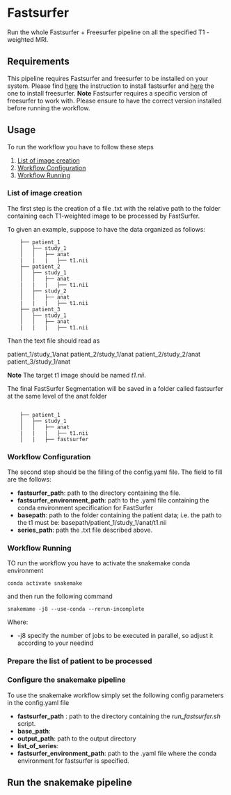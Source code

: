 # Fastsurfer

Run the whole Fastsurfer + Freesurfer pipeline on all the specified T1 - weighted MRI. 

## Requirements

This pipeline requires Fastsurfer and freesurfer to be installed on your system.
Please find [here]() the instruction to install fastsurfer and [here]() the one to install freesurfer.
**Note** Fastsurfer requires a specific version of freesurfer to work with. 
Please ensure to have the correct version installed before running the workflow.


## Usage

To run the workflow you have to follow these steps

1. [List of image creation](#List_of_image_creation)
2. [Workflow Configuration](#Workflow_Configuration)
3. [Workflow Running](Workflow_Running)


### List of image creation

The first step is the creation of a file .txt with the relative path to the folder containing 
each T1-weighted image to be processed by FastSurfer.

To given an example, suppose to have the data organized as follows:

```
    ├── patient_1
    │   ├── study_1
    │   │   ├── anat
    |   |   |   ├── t1.nii
    ├── patient_2
    │   ├── study_1
    │   │   ├── anat
    |   |   |   ├── t1.nii
    │   ├── study_2
    │   │   ├── anat
    |   |   |   ├── t1.nii
    ├── patient_3
    │   ├── study_1
    │   │   ├── anat
    |   |   |   ├── t1.nii

```

Than the text file should read as


patient_1/study_1/anat
patient_2/study_1/anat
patient_2/study_2/anat
patient_3/study_1/anat

**Note** The target t1 image should be named *t1.nii*. 

The final FastSurfer Segmentation will be saved in a folder called fastsurfer at the same level of the anat folder

```

    ├── patient_1
    │   ├── study_1
    │   │   ├── anat
    |   |   |   ├── t1.nii
    │   |   ├── fastsurfer
```

### Workflow Configuration

The second step should be the filling of the config.yaml file. 
The field to fill are the follows:

- **fastsurfer_path**: path to the directory containing the file.
- **fastsurfer_environment_path**: path to the .yaml file containing the conda environment specification for FastSurfer
- **basepath**: path to the folder containing the patient data; i.e. the path to the t1 must be: basepath/patient_1/study_1/anat/t1.nii
- **series_path**: path the .txt file described above.

### Workflow Running


TO run the workflow you have to activate the snakemake conda environment
```shell
conda activate snakemake
```

and then run the following command

```
snakemame -j8 --use-conda --rerun-incomplete
```

Where:
-  -j8 specify the number of jobs to be executed in parallel, so adjust it according to your needind


### Prepare the list of patient to be processed


### Configure the snakemake pipeline

To use the snakemake workflow simply set the following config parameters in the config.yaml file 

- **fastsurfer_path** : path to the directory containing the *run_fastsurfer.sh* script.
- **base_path**: 
- **output_path**: path to the output directory
- **list_of_series**:
- **fastsurfer_environment_path**: path to the .yaml file where the conda environment for fastsurfer is specified.


## Run the snakemake pipeline
